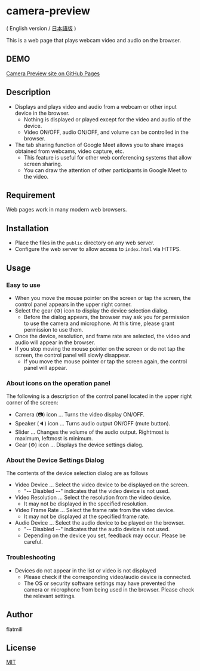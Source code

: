 # camera-preview

( English version / [日本語版](./README_ja.md) )

This is a web page that plays webcam video and audio on the browser.

## DEMO

[Camera Preview site on GitHub Pages](https://flatmill.github.io/camera-preview/)

## Description

- Displays and plays video and audio from a webcam or other input device in the browser.
  - Nothing is displayed or played except for the video and audio of the device.
  - Video ON/OFF, audio ON/OFF, and volume can be controlled in the browser.
- The tab sharing function of Google Meet allows you to share images obtained from webcams, video capture, etc.
  - This feature is useful for other web conferencing systems that allow screen sharing.
  - You can draw the attention of other participants in Google Meet to the video.

## Requirement

Web pages work in many modern web browsers.

## Installation

- Place the files in the `public` directory on any web server.
- Configure the web server to allow access to `index.html` via HTTPS.

## Usage

### Easy to use

- When you move the mouse pointer on the screen or tap the screen, the control panel appears in the upper right corner.
- Select the gear (⚙) icon to display the device selection dialog.
  - Before the dialog appears, the browser may ask you for permission to use the camera and microphone. At this time, please grant permission to use them.
- Once the device, resolution, and frame rate are selected, the video and audio will appear in the browser.
- If you stop moving the mouse pointer on the screen or do not tap the screen, the control panel will slowly disappear.
  - If you move the mouse pointer or tap the screen again, the control panel will appear.

### About icons on the operation panel

The following is a description of the control panel located in the upper right corner of the screen:

- Camera (📷) icon ... Turns the video display ON/OFF.
- Speaker (🔈) icon ... Turns audio output ON/OFF (mute button).
- Slider ... Changes the volume of the audio output. Rightmost is maximum, leftmost is minimum.
- Gear (⚙) icon ... Displays the device settings dialog.

### About the Device Settings Dialog

The contents of the device selection dialog are as follows

- Video Device ... Select the video device to be displayed on the screen.
  - "-- Disabled --" indicates that the video device is not used.
- Video Resolution ... Select the resolution from the video device.
  - It may not be displayed in the specified resolution.
- Video Frame Rate ... Select the frame rate from the video device.
  - It may not be displayed at the specified frame rate.
- Audio Device ... Select the audio device to be played on the browser.
  - "-- Disabled --" indicates that the audio device is not used.
  - Depending on the device you set, feedback may occur. Please be careful.

### Troubleshooting

- Devices do not appear in the list or video is not displayed
  - Please check if the corresponding video/audio device is connected.
  - The OS or security software settings may have prevented the camera or microphone from being used in the browser. Please check the relevant settings.

## Author

flatmill

## License

[MIT](LICENSE.txt)
